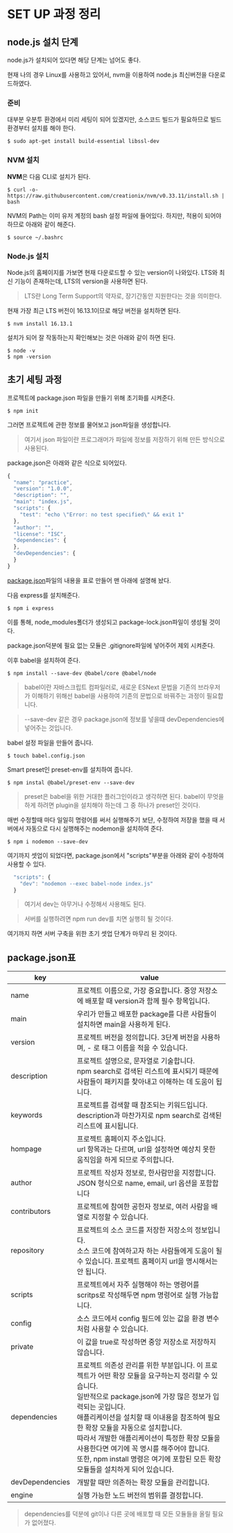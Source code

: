 #   SET UP 과정 정리

## node.js 설치 단계

node.js가 설치되어 있다면 해당 단계는 넘어도 좋다.

현재 나의 경우 Linux를 사용하고 있어서, nvm을 이용하여 node.js 최신버전을 다운로드하였다.

### 준비

대부분 우분투 환경에서 미리 세팅이 되어 있겠지만, 소스코드 빌드가 필요하므로 빌드 환경부터 설치를 해야 한다.

    $ sudo apt-get install build-essential libssl-dev

### NVM 설치

**NVM**은 다음 CLI로 설치가 된다.

    $ curl -o- https://raw.githubusercontent.com/creationix/nvm/v0.33.11/install.sh | bash

NVM의 Path는 이미 유저 계정의 bash 설정 파일에 들어있다. 하지만, 적용이 되어야 하므로 아래와 같이 해준다.

    $ source ~/.bashrc

### Node.js 설치

Node.js의 홈페이지를 가보면 현재 다운로드할 수 있는 version이 나와있다. LTS와 최신 기능이 존재하는데, LTS의 version을 사용하면 된다.

>   LTS란 Long Term Support의 약자로, 장기간동안 지원한다는 것을 의미한다.

현재 가장 최근 LTS 버전이 16.13.1이므로 해당 버전을 설치하면 된다.

    $ nvm install 16.13.1

설치가 되어 잘 작동하는지 확인해보는 것은 아래와 같이 하면 된다.

    $ node -v
    $ npm -version

## 초기 세팅 과정

프로젝트에 package.json 파일을 만들기 위해 초기화를 시켜준다.

    $ npm init

그러면 프로젝트에 관한 정보를 물어보고 json파일을 생성합니다.

>   여기서 json 파일이란 프로그래머가 파일에 정보를 저장하기 위해 만든 방식으로 사용된다.

package.json은 아래와 같은 식으로 되어있다.

```javascript
{
  "name": "practice",
  "version": "1.0.0",
  "description": "",
  "main": "index.js",
  "scripts": {
    "test": "echo \"Error: no test specified\" && exit 1"
  },
  "author": "",
  "license": "ISC",
  "dependencies": {
  },
  "devDependencies": {
  }
}
```

[package.json](#packagejson표)파일의 내용을 표로 만들어 맨 아래에 설명해 놨다.

다음 express를 설치해준다.

    $ npm i express

이를 통해, node_modules폴더가 생성되고 package-lock.json파일이 생성될 것이다.

package.json덕분에 필요 없는 모듈은 .gitignore파일에 넣어주어 제외 시켜준다.

이후 babel을 설치하여 준다.

    $ npm install --save-dev @babel/core @babel/node

>   babel이란 자바스크립트 컴파일러로, 새로운 ESNext 문법을 기존의 브라우저가 이해하기 위해선 babel을 사용하여 기존의 문법으로 바꿔주는 과정이 필요합니다.

>  --save-dev 같은 경우 package.json에 정보를 넣을떄 devDependencies에 넣어주는 것입니다.

babel 설정 파일을 만들어 줍니다.

    $ touch babel.config.json

Smart preset인 preset-env를 설치하여 줍니다.

    $ npm instal @babel/preset-env --save-dev

>   preset은 babel을 위한 거대한 플러그인이라고 생각하면 된다.
>   babel이 무엇을 하게 하려면 plugin을 설치해야 하는데 그 중 하나가 preset인 것이다.

매번 수정할때 마다 일일히 명령어를 써서 실행해주기 보단, 수정하여 저장을 했을 때 서버에서 자동으로 다시 실행해주는 nodemon을 설치하여 준다.

    $ npm i nodemon --save-dev

여기까지 셋업이 되었다면, package.json에서 "scripts"부분을 아래와 같이 수정하여 사용할 수 있다.

```javascript
  "scripts": {
    "dev": "nodemon --exec babel-node index.js"
  }
```

>   여기서 dev는 아무거나 수정해서 사용해도 된다.

>   서버를 실행하려면 npm run dev를 치면 실행히 될 것이다.

여기까지 하면 서버 구축을 위한 초기 셋업 단계가 마무리 된 것이다.





















##   package.json표
|key|value|
|---|---|
|name|프로젝트 이름으로, 가장 중요합니다. 중앙 저장소에 배포할 때 version과 함께 필수 항목입니다.|
|main|우리가 만들고 배포한 package를 다른 사람들이 설치하면 main을 사용하게 된다.|
|version|프로젝트 버전을 정의합니다. 3단계 버전을 사용하며, - 로 태그 이름을 적을 수 있습니다.|
|description|프로젝트 설명으로, 문자열로 기술합니다.<br/>npm search로 검색된 리스트에 표시되기 때문에 사람들이 패키지를 찾아내고 이해하는 데 도움이 됩니다.|
|keywords|프로젝트를 검색할 때 참조되는 키워드입니다.<br/>description과 마찬가지로 npm search로 검색된 리스트에 표시됩니다.|
|hompage|프로젝트 홈페이지 주소입니다.<br/>url 항목과는 다르며, url을 설정하면 예상치 못한 움직임을 하게 되므로 주의합니다.|
|author| 프로젝트 작성자 정보로, 한사람만을 지정합니다. JSON 형식으로 name, email, url 옵션을 포함합니다|
|contributors|프로젝트에 참여한 공헌자 정보로, 여러 사람을 배열로 지정할 수 있습니다.|
|repository|프로젝트의 소스 코드를 저장한 저장소의 정보입니다.<br/>소스 코드에 참여하고자 하는 사람들에게 도움이 될 수 있습니다. 프로젝트 홈페이지 url을 명시해서는 안 됩니다.|
|scripts|프로젝트에서 자주 실행해야 하는 명령어를 scritps로 작성해두면 npm 명령어로 실행 가능합니다.|
|config|소스 코드에서 config 필드에 있는 값을 환경 변수처럼 사용할 수 있습니다.|
|private|이 값을 true로 작성하면 중앙 저장소로 저장하지 않습니다.|
|dependencies|프로젝트 의존성 관리를 위한 부분입니다. 이 프로젝트가 어떤 확장 모듈을 요구하는지 정리할 수 있습니다.<br/>일반적으로 package.json에 가장 많은 정보가 입력되는 곳입니다.<br/>애플리케이션을 설치할 때 이내용을 참조하여 필요한 확장 모듈을 자동으로 설치합니다.<br/>따라서 개발한 애플리케이션이 특정한 확장 모듈을 사용한다면 여기에 꼭 명시를 해주어야 합니다.<br/>또한, npm install 명령은 여기에 포함된 모든 확장 모듈들을 설치하게 되어 있습니다.|
|devDependencies|개발할 때만 의존하는 확장 모듈을 관리합니다.|
|engine|실행 가능한 노드 버전의 범위를 결정합니다.|

>   dependencies를 덕분에 git이나 다른 곳에 배포할 때 모든 모듈들을 올릴 필요가 없어졌다.
